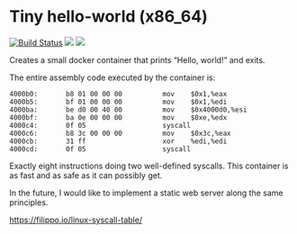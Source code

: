 # Tiny hello-world (x86_64)

[![Build Status](https://travis-ci.org/Recmo/docker-hello-tiny.svg)](https://travis-ci.org/Recmo/docker-hello-tiny)   [![](https://images.microbadger.com/badges/image/recmo/docker-hello-tiny.svg)](https://microbadger.com/images/recmo/docker-hello-tiny)  [![](https://images.microbadger.com/badges/version/recmo/docker-hello-tiny.svg)](https://microbadger.com/images/recmo/docker-hello-tiny)


Creates a small docker container that prints “Hello, world!” and exits.

The entire assembly code executed by the container is:

```
4000b0:       b8 01 00 00 00          mov    $0x1,%eax
4000b5:       bf 01 00 00 00          mov    $0x1,%edi
4000ba:       be d0 00 40 00          mov    $0x4000d0,%esi
4000bf:       ba 0e 00 00 00          mov    $0xe,%edx
4000c4:       0f 05                   syscall
4000c6:       b8 3c 00 00 00          mov    $0x3c,%eax
4000cb:       31 ff                   xor    %edi,%edi
4000cd:       0f 05                   syscall
```

Exactly eight instructions doing two well-defined syscalls. This container is as
fast and as safe as it can possibly get.

In the future, I would like to implement a static web server along the same principles.


https://filippo.io/linux-syscall-table/
